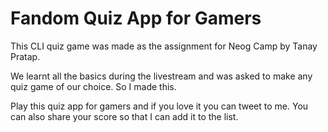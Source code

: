 # Fandom Quiz App for Gamers

This CLI quiz game was made as the assignment for Neog Camp by Tanay Pratap.

We learnt all the basics during the livestream and was asked to make any quiz game of our choice. So I made this.

Play this quiz app for gamers and if you love it you can tweet to me. You can also share your score so that I can add it to the list.